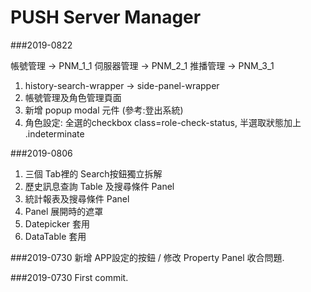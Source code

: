 # PUSH Server Manager

###2019-0822 

帳號管理 -> PNM_1_1
伺服器管理 -> PNM_2_1
推播管理 -> PNM_3_1

1. history-search-wrapper -> side-panel-wrapper
2. 帳號管理及角色管理頁面
3. 新增 popup modal 元件 (參考:登出系統)
4. 角色設定: 全選的checkbox class=role-check-status, 半選取狀態加上 .indeterminate

###2019-0806 
1. 三個 Tab裡的 Search按鈕獨立拆解
2. 歷史訊息查詢 Table 及搜尋條件 Panel
3. 統計報表及搜尋條件 Panel
4. Panel 展開時的遮罩
5. Datepicker 套用
6. DataTable 套用

###2019-0730 
新增 APP設定的按鈕 / 修改 Property Panel 收合問題.

###2019-0730 
First commit.